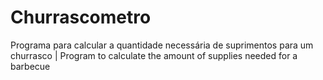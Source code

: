 # Churrascometro
 Programa para calcular a quantidade necessária de suprimentos para um churrasco | Program to calculate the amount of supplies needed for a barbecue
